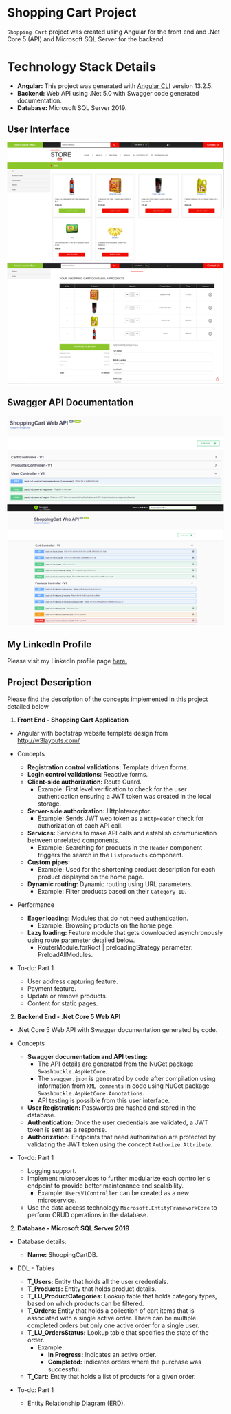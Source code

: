 # Shopping Cart Project
`Shopping Cart` project was created using Angular for the front end and .Net Core 5 (API) and Microsoft SQL Server for the backend.

# Technology Stack Details
- **Angular:** This project was generated with [Angular CLI](https://github.com/angular/angular-cli) version 13.2.5.
- **Backend:** Web API using .Net 5.0 with Swagger code generated documentation.
- **Database:** Microsoft SQL Server 2019.

## User Interface
![Shopping Cart - Home Page](/gitimages/KarthikSreenivasan.ShoppingCart-AngularUserInterface_Part-1.png)
![Shopping Cart - Cart Items](/gitimages/KarthikSreenivasan.ShoppingCart-AngularUserInterface_Part-2.png)

## Swagger API Documentation
![Web API- User Controller](/gitimages/KarthikSreenivasan.ShoppingCart-SwaggerAPI_Doc_Part-1.png)
![Web API- Products and Cart Controller](/gitimages/KarthikSreenivasan.ShoppingCart-SwaggerAPI_Doc_Part-2.png)

## My LinkedIn Profile
Please visit my LinkedIn profile page [here.](https://www.linkedin.com/in/karthiksreenivasan/)

## Project Description
Please find the description of the concepts implemented in this project detailed below

1. **Front End - Shopping Cart Application**
  - Angular with bootstrap website template design from http://w3layouts.com/
  - Concepts
    - **Registration control validations:** Template driven forms.
    - **Login control validations:** Reactive forms.
    - **Client-side authorization:** Route Guard.
    	- Example: First level verification to check for the user authentication ensuring a JWT token was created in the local storage.
    - **Server-side authorization:** HttpInterceptor.
    	- Example: Sends JWT web token as a `HttpHeader` check for authorization of each API call.
    - **Services:** Services to make API calls and establish communication between unrelated components.
    	- Example: Searching for products in the `Header` component triggers the search in the `Listproducts` component.
    - **Custom pipes:**
    	- Example: Used for the shortening product description for each product displayed on the home page.
    - **Dynamic routing:** Dynamic routing using URL parameters.
    	- Example: Filter products based on their `Category ID`.
	
  - Performance
  	- **Eager loading:** Modules that do not need authentication.
  		- Example: Browsing products on the home page.
	- **Lazy loading:** Feature module that gets downloaded asynchronously using route parameter detailed below.
		- RouterModule.forRoot | preloadingStrategy parameter: PreloadAllModules.

  - To-do: Part 1
  	- User address capturing feature.
  	- Payment feature.
  	- Update or remove products.
  	- Content for static pages.
	
2. **Backend End - .Net Core 5 Web API**
  - .Net Core 5 Web API with Swagger documentation generated by code.
  - Concepts
    - **Swagger documentation and API testing:**
    	- The API details are generated from the NuGet package `Swashbuckle.AspNetCore`.
    	- The `swagger.json` is generated by code after compilation using information from `XML comments` in code using NuGet package `Swashbuckle.AspNetCore.Annotations`.
    	- API testing is possible from this user interface.
    - **User Registration:** Passwords are hashed and stored in the database.
    - **Authentication:** Once the user credentials are validated, a JWT token is sent as a response.
    - **Authorization:** Endpoints that need authorization are protected by validating the JWT token using the concept `Authorize Attribute`.

  - To-do: Part 1
	- Logging support.
	- Implement microservices to further modularize each controller's endpoint to provide better maintenance and scalability.
		- Example: `UsersV1Controller` can be created as a new microservice.
	- Use the data access technology `Microsoft.EntityFrameworkCore` to perform CRUD operations in the database. 
	
2. **Database - Microsoft SQL Server 2019**
  - Database details:
	- **Name:** ShoppingCartDB.
	
  - DDL - Tables
    - **T_Users:** Entity that holds all the user credentials.
    - **T_Products:** Entity that holds product details.
    - **T_LU_ProductCategories:** Lookup table that holds category types, based on which products can be filtered.
    - **T_Orders:** Entity that holds a collection of cart items that is associated with a single active order. There can be multiple completed orders but only one active order for a single user.
    - **T_LU_OrdersStatus:** Lookup table that specifies the state of the order.
    	- Example: 
    		- **In Progress:** Indicates an active order.
    		- **Completed:** Indicates orders where the purchase was successful.
    - **T_Cart:** Entity that holds a list of products for a given order.
    
  - To-do: Part 1
  	- Entity Relationship Diagram (ERD).
